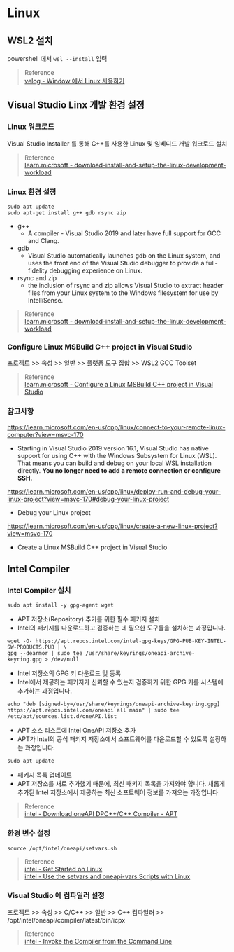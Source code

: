 # Linux 

## WSL2 설치
powershell 에서 `wsl --install` 입력

> Reference  
> [velog - Window 에서 Linux 사용하기](https://velog.io/@jskim/Windows%EC%97%90%EC%84%9C-Linux-%EC%82%AC%EC%9A%A9%ED%95%98%EA%B8%B0-with-WSL2)

## Visual Studio Linx 개발 환경 설정

### Linux 워크로드
Visual Studio Installer 를 통해 C++를 사용한 Linux 및 임베디드 개발 워크로드 설치

> Reference  
> [learn.microsoft - download-install-and-setup-the-linux-development-workload](https://learn.microsoft.com/en-us/cpp/linux/download-install-and-setup-the-linux-development-workload?view=msvc-170)  

### Linux 환경 설정
```
sudo apt update
sudo apt-get install g++ gdb rsync zip
```

* g++
  * A compiler - Visual Studio 2019 and later have full support for GCC and Clang.
* gdb 
  * Visual Studio automatically launches gdb on the Linux system, and uses the front end of the Visual Studio debugger to provide a full-fidelity debugging experience on Linux.
* rsync and zip 
  * the inclusion of rsync and zip allows Visual Studio to extract header files from your Linux system to the Windows filesystem for use by IntelliSense.

> Reference  
> [learn.microsoft - download-install-and-setup-the-linux-development-workload](https://learn.microsoft.com/en-us/cpp/linux/download-install-and-setup-the-linux-development-workload?view=msvc-170)  

### Configure Linux MSBuild C++ project in Visual Studio
프로젝트 >> 속성 >> 일반 >> 플랫폼 도구 집합 >> WSL2 GCC Toolset

> Reference  
> [learn.microsoft - Configure a Linux MSBuild C++ project in Visual Studio](https://learn.microsoft.com/en-us/cpp/linux/configure-a-linux-project?view=msvc-170)  

### 참고사항

https://learn.microsoft.com/en-us/cpp/linux/connect-to-your-remote-linux-computer?view=msvc-170
* Starting in Visual Studio 2019 version 16.1, Visual Studio has native support for using C++ with the Windows Subsystem for Linux (WSL). That means you can build and debug on your local WSL installation directly. **You no longer need to add a remote connection or configure SSH.**

https://learn.microsoft.com/en-us/cpp/linux/deploy-run-and-debug-your-linux-project?view=msvc-170#debug-your-linux-project
* Debug your Linux project

https://learn.microsoft.com/en-us/cpp/linux/create-a-new-linux-project?view=msvc-170
* Create a Linux MSBuild C++ project in Visual Studio


## Intel Compiler

### Intel Compiler 설치
```
sudo apt install -y gpg-agent wget
```
* APT 저장소(Repository) 추가를 위한 필수 패키지 설치
* Intel의 패키지를 다운로드하고 검증하는 데 필요한 도구들을 설치하는 과정입니다.

```
wget -O- https://apt.repos.intel.com/intel-gpg-keys/GPG-PUB-KEY-INTEL-SW-PRODUCTS.PUB | \
gpg --dearmor | sudo tee /usr/share/keyrings/oneapi-archive-keyring.gpg > /dev/null
```
* Intel 저장소의 GPG 키 다운로드 및 등록
* Intel에서 제공하는 패키지가 신뢰할 수 있는지 검증하기 위한 GPG 키를 시스템에 추가하는 과정입니다.

```
echo "deb [signed-by=/usr/share/keyrings/oneapi-archive-keyring.gpg] https://apt.repos.intel.com/oneapi all main" | sudo tee /etc/apt/sources.list.d/oneAPI.list
```
* APT 소스 리스트에 Intel OneAPI 저장소 추가
* APT가 Intel의 공식 패키지 저장소에서 소프트웨어를 다운로드할 수 있도록 설정하는 과정입니다.

```
sudo apt update
```
* 패키지 목록 업데이트
* APT 저장소를 새로 추가했기 때문에, 최신 패키지 목록을 가져와야 합니다. 새롭게 추가된 Intel 저장소에서 제공하는 최신 소프트웨어 정보를 가져오는 과정입니다

> Reference  
> [intel - Download oneAPI DPC++/C++ Compiler - APT](https://www.intel.com/content/www/us/en/developer/tools/oneapi/dpc-compiler-download.html?operatingsystem=linux&distribution-linux=apt)  

### 환경 변수 설정
```
source /opt/intel/oneapi/setvars.sh
```

> Reference  
> [intel - Get Started on Linux](https://www.intel.com/content/www/us/en/docs/dpcpp-cpp-compiler/get-started-guide/2025-0/get-started-on-linux.html)  
> [intel - Use the setvars and oneapi-vars Scripts with Linux](https://www.intel.com/content/www/us/en/docs/oneapi/programming-guide/2025-0/use-the-setvars-and-oneapi-vars-scripts-with-linux.html)  

### Visual Studio 에 컴파일러 설정
프로젝트 >> 속성 >> C/C++ >> 일반 >> C++ 컴파일러 >> /opt/intel/oneapi/compiler/latest/bin/icpx

> Reference  
>[intel - Invoke the Compiler from the Command Line](https://www.intel.com/content/www/us/en/docs/dpcpp-cpp-compiler/get-started-guide/2025-0/get-started-on-linux.html)  